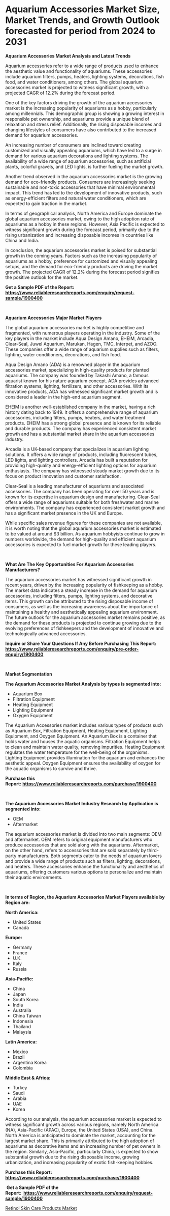 <p><h1>Aquarium Accessories Market Size, Market Trends, and Growth Outlook forecasted for period from 2024 to 2031</h1></p><p><strong>Aquarium Accessories Market Analysis and Latest Trends</strong></p>
<p><p>Aquarium accessories refer to a wide range of products used to enhance the aesthetic value and functionality of aquariums. These accessories include aquarium filters, pumps, heaters, lighting systems, decorations, fish food, and water conditioners, among others. The global aquarium accessories market is projected to witness significant growth, with a projected CAGR of 12.2% during the forecast period.</p><p>One of the key factors driving the growth of the aquarium accessories market is the increasing popularity of aquariums as a hobby, particularly among millennials. This demographic group is showing a growing interest in responsible pet ownership, and aquariums provide a unique blend of relaxation and stress relief. Additionally, the rising disposable incomes and changing lifestyles of consumers have also contributed to the increased demand for aquarium accessories.</p><p>An increasing number of consumers are inclined toward creating customized and visually appealing aquariums, which have led to a surge in demand for various aquarium decorations and lighting systems. The availability of a wide range of aquarium accessories, such as artificial plants, colorful gravels, and LED lights, is further fueling the market growth.</p><p>Another trend observed in the aquarium accessories market is the growing demand for eco-friendly products. Consumers are increasingly seeking sustainable and non-toxic accessories that have minimal environmental impact. This trend has led to the development of innovative products, such as energy-efficient filters and natural water conditioners, which are expected to gain traction in the market.</p><p>In terms of geographical analysis, North America and Europe dominate the global aquarium accessories market, owing to the high adoption rate of aquariums as a hobby in these regions. However, Asia Pacific is expected to witness significant growth during the forecast period, primarily due to the rising urbanization and increasing disposable incomes in countries like China and India.</p><p>In conclusion, the aquarium accessories market is poised for substantial growth in the coming years. Factors such as the increasing popularity of aquariums as a hobby, preference for customized and visually appealing setups, and the demand for eco-friendly products are driving the market growth. The projected CAGR of 12.2% during the forecast period signifies the positive outlook for the market.</p></p>
<p><strong>Get a Sample PDF of the Report:&nbsp; <a href="https://www.reliableresearchreports.com/enquiry/request-sample/1900400">https://www.reliableresearchreports.com/enquiry/request-sample/1900400</a></strong></p>
<p>&nbsp;</p>
<p><strong>Aquarium Accessories Major Market Players</strong></p>
<p><p>The global aquarium accessories market is highly competitive and fragmented, with numerous players operating in the industry. Some of the key players in the market include Aqua Design Amano, EHEIM, Arcadia, Clear-Seal, Juwel Aquarium, Marukan, Hagen, TMC, Interpet, and AZOO. These companies offer a wide range of aquarium supplies such as filters, lighting, water conditioners, decorations, and fish food.</p><p>Aqua Design Amano (ADA) is a renowned player in the aquarium accessories market, specializing in high-quality products for planted aquariums. The company was founded by Takashi Amano, a famous aquarist known for his nature aquarium concept. ADA provides advanced filtration systems, lighting, fertilizers, and other accessories. With its innovative products, ADA has witnessed significant market growth and is considered a leader in the high-end aquarium segment.</p><p>EHEIM is another well-established company in the market, having a rich history dating back to 1949. It offers a comprehensive range of aquarium accessories, including filters, pumps, heaters, and water treatment products. EHEIM has a strong global presence and is known for its reliable and durable products. The company has experienced consistent market growth and has a substantial market share in the aquarium accessories industry.</p><p>Arcadia is a UK-based company that specializes in aquarium lighting solutions. It offers a wide range of products, including fluorescent tubes, LED lights, and lighting controllers. Arcadia has built a reputation for providing high-quality and energy-efficient lighting options for aquarium enthusiasts. The company has witnessed steady market growth due to its focus on product innovation and customer satisfaction.</p><p>Clear-Seal is a leading manufacturer of aquariums and associated accessories. The company has been operating for over 50 years and is known for its expertise in aquarium design and manufacturing. Clear-Seal offers a wide range of aquariums suitable for both freshwater and marine environments. The company has experienced consistent market growth and has a significant market presence in the UK and Europe.</p><p>While specific sales revenue figures for these companies are not available, it is worth noting that the global aquarium accessories market is estimated to be valued at around $3 billion. As aquarium hobbyists continue to grow in numbers worldwide, the demand for high-quality and efficient aquarium accessories is expected to fuel market growth for these leading players.</p></p>
<p>&nbsp;</p>
<p><strong>What Are The Key Opportunities For Aquarium Accessories Manufacturers?</strong></p>
<p><p>The aquarium accessories market has witnessed significant growth in recent years, driven by the increasing popularity of fishkeeping as a hobby. The market data indicates a steady increase in the demand for aquarium accessories, including filters, pumps, lighting systems, and decorative items. This growth can be attributed to the rising disposable income of consumers, as well as the increasing awareness about the importance of maintaining a healthy and aesthetically appealing aquarium environment. The future outlook for the aquarium accessories market remains positive, as the demand for these products is projected to continue growing due to the evolving preferences of fishkeepers and the development of innovative and technologically advanced accessories.</p></p>
<p><strong>Inquire or Share Your Questions If Any Before Purchasing This Report: <a href="https://www.reliableresearchreports.com/enquiry/pre-order-enquiry/1900400">https://www.reliableresearchreports.com/enquiry/pre-order-enquiry/1900400</a></strong></p>
<p>&nbsp;</p>
<p><strong>Market Segmentation</strong></p>
<p><strong>The Aquarium Accessories Market Analysis by types is segmented into:</strong></p>
<p><ul><li>Aquarium Box</li><li>Filtration Equipment</li><li>Heating Equipment</li><li>Lighting Equipment</li><li>Oxygen Equipment</li></ul></p>
<p><p>The Aquarium Accessories market includes various types of products such as Aquarium Box, Filtration Equipment, Heating Equipment, Lighting Equipment, and Oxygen Equipment. An Aquarium Box is a container that holds water and houses the aquatic organisms. Filtration Equipment helps to clean and maintain water quality, removing impurities. Heating Equipment regulates the water temperature for the well-being of the organisms. Lighting Equipment provides illumination for the aquarium and enhances the aesthetic appeal. Oxygen Equipment ensures the availability of oxygen for the aquatic organisms to survive and thrive.</p></p>
<p><strong>Purchase this Report:&nbsp;<a href="https://www.reliableresearchreports.com/purchase/1900400">https://www.reliableresearchreports.com/purchase/1900400</a></strong></p>
<p>&nbsp;</p>
<p><strong>The Aquarium Accessories Market Industry Research by Application is segmented into:</strong></p>
<p><ul><li>OEM</li><li>Aftermarket</li></ul></p>
<p><p>The aquarium accessories market is divided into two main segments: OEM and aftermarket. OEM refers to original equipment manufacturers who produce accessories that are sold along with the aquariums. Aftermarket, on the other hand, refers to accessories that are sold separately by third-party manufacturers. Both segments cater to the needs of aquarium lovers and provide a wide range of products such as filters, lighting, decorations, and heaters. These accessories enhance the functionality and aesthetics of aquariums, offering customers various options to personalize and maintain their aquatic environments.</p></p>
<p>&nbsp;</p>
<p><strong>In terms of Region, the Aquarium Accessories Market Players available by Region are:</strong></p>
<p>
    <p> <strong> North America: </strong>
        <ul>
            <li>United States</li>
            <li>Canada</li>
        </ul>
        </p> 
    <p> <strong> Europe: </strong>
        <ul>
            <li>Germany</li>
            <li>France</li>
            <li>U.K.</li>
            <li>Italy</li>
            <li>Russia</li>
        </ul>
        </p> 
    <p> <strong> Asia-Pacific: </strong>
        <ul>
            <li>China</li>
            <li>Japan</li>
            <li>South Korea</li>
            <li>India</li>
            <li>Australia</li>
            <li>China Taiwan</li>
            <li>Indonesia</li>
            <li>Thailand</li>
            <li>Malaysia</li>
        </ul>
        </p> 
    <p> <strong> Latin America: </strong>
        <ul>
            <li>Mexico</li>
            <li>Brazil</li>
            <li>Argentina Korea</li>
            <li>Colombia</li>
        </ul>
        </p> 
    <p> <strong> Middle East & Africa: </strong>
        <ul>
            <li>Turkey</li>
            <li>Saudi</li>
            <li>Arabia</li>
            <li>UAE</li>
            <li>Korea</li>
        </ul>
    </p>
    </p>
<p><p>According to our analysis, the aquarium accessories market is expected to witness significant growth across various regions, namely North America (NA), Asia-Pacific (APAC), Europe, the United States (USA), and China. North America is anticipated to dominate the market, accounting for the largest market share. This is primarily attributed to the high adoption of aquariums as decorative items and an increasing number of pet owners in the region. Similarly, Asia-Pacific, particularly China, is expected to show substantial growth due to the rising disposable income, growing urbanization, and increasing popularity of exotic fish-keeping hobbies.</p></p>
<p><strong>Purchase this Report: <a href="https://www.reliableresearchreports.com/purchase/1900400">https://www.reliableresearchreports.com/purchase/1900400</a></strong></p>
<p>&nbsp;<strong>Get a Sample PDF of the Report:&nbsp;&nbsp;<a href="https://www.reliableresearchreports.com/enquiry/request-sample/1900400">https://www.reliableresearchreports.com/enquiry/request-sample/1900400</a></strong></p>
<p><strong></strong></p>
<p><p><a href="https://github.com/RichRobinson5/Market-Research-Report-List-2/blob/main/retinol-skin-care-products-market.md">Retinol Skin Care Products Market</a></p></p>